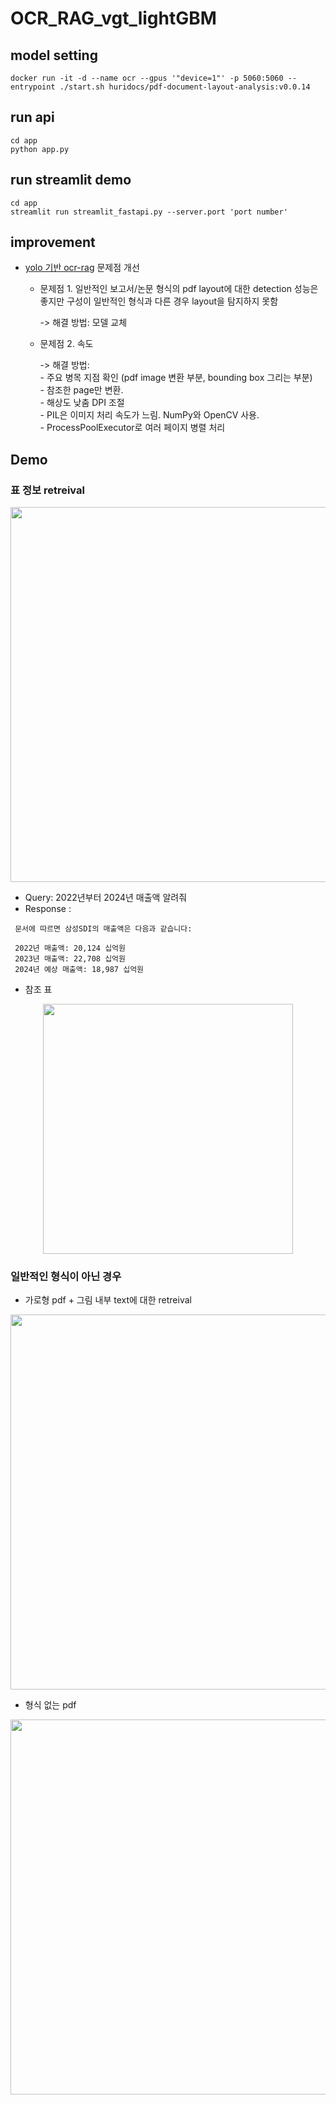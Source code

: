 # OCR_RAG_vgt_lightGBM

## model setting 

```
docker run -it -d --name ocr --gpus '"device=1"' -p 5060:5060 --entrypoint ./start.sh huridocs/pdf-document-layout-analysis:v0.0.14
```

## run api

```
cd app
python app.py
```

## run streamlit demo

```
cd app
streamlit run streamlit_fastapi.py --server.port 'port number'
```

## improvement

- [yolo 기반 ocr-rag](https://github.com/finddme/OCR_RAG_yolo) 문제점 개선
  - 문제점 1. 일반적인 보고서/논문 형식의 pdf layout에 대한 detection 성능은 좋지만 구성이 일반적인 형식과 다른 경우 layout을 탐지하지 못함
    
    -> 해결 방법: 모델 교체
    
  - 문제점 2. 속도
    
    -> 해결 방법:<br>
        - 주요 병목 지점 확인 (pdf image 변환 부분, bounding box 그리는 부분)<br>
        - 참조한 page만 변환. <br>
        - 해상도 낮춤 DPI 조절<br>
        - PIL은 이미지 처리 속도가 느림. NumPy와 OpenCV 사용.<br>
        - ProcessPoolExecutor로 여러 페이지 병렬 처리<br>

## Demo

### 표 정보 retreival

<center><img width="600" src="https://github.com/user-attachments/assets/4ba5af82-0f89-4eae-ab3f-7fd2344ade33"></center>

- Query: 2022년부터 2024년 매출액 알려줘<br>
- Response :
 ```
  문서에 따르면 삼성SDI의 매출액은 다음과 같습니다:

  2022년 매출액: 20,124 십억원
  2023년 매출액: 22,708 십억원
  2024년 예상 매출액: 18,987 십억원
```
- 참조 표
<center><img width="400" src="https://github.com/user-attachments/assets/3545c8d1-fc65-4f5e-a34f-ef419b6383ba"></center>

### 일반적인 형식이 아닌 경우

- 가로형 pdf + 그림 내부 text에 대한 retreival
  
<center><img width="600" src="https://github.com/user-attachments/assets/04d31238-aa4d-47e2-99d3-d9e35020e6df"></center>

- 형식 없는 pdf
  
<center><img width="600" src="https://github.com/user-attachments/assets/65fe6066-2238-4e19-bbea-d5775582a5e2"></center>
